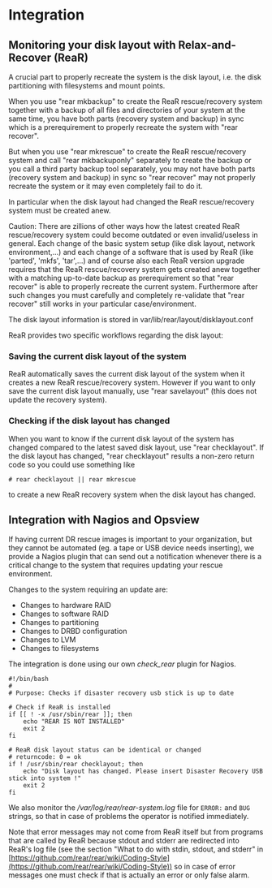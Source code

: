 
# Integration

## Monitoring your disk layout with Relax-and-Recover (ReaR)

A crucial part to properly recreate the system is the disk layout,
i.e. the disk partitioning with filesystems and mount points.

When you use "rear mkbackup" to create the ReaR rescue/recovery system
together with a backup of all files and directories of your system
at the same time, you have both parts (recovery system and backup) in sync
which is a prerequirement to properly recreate the system with "rear recover".

But when you use "rear mkrescue" to create the ReaR rescue/recovery system
and call "rear mkbackuponly" separately to create the backup
or you call a third party backup tool separately,
you may not have both parts (recovery system and backup) in sync
so "rear recover" may not properly recreate the system
or it may even completely fail to do it.

In particular when the disk layout had changed the ReaR rescue/recovery system
must be created anew.

Caution:
There are zillions of other ways how the latest created ReaR rescue/recovery system
could become outdated or even invalid/useless in general.
Each change of the basic system setup (like disk layout, network environment,...) and
each change of a software that is used by ReaR (like 'parted', 'mkfs', 'tar',...) and
of course also each ReaR version upgrade requires that the ReaR rescue/recovery system
gets created anew together with a matching up-to-date backup as prerequirement
so that "rear recover" is able to properly recreate the current system.
Furthermore after such changes you must carefully and completely re-validate
that "rear recover" still works in your particular case/environment.

The disk layout information is stored in var/lib/rear/layout/disklayout.conf

ReaR provides two specific workflows regarding the disk layout:

### Saving the current disk layout of the system

ReaR automatically saves the current disk layout of the system
when it creates a new ReaR rescue/recovery system.
However if you want to only save the current disk layout manually,
use "rear savelayout" (this does not update the recovery system).

### Checking if the disk layout has changed

When you want to know if the current disk layout of the system
has changed compared to the latest saved disk layout,
use "rear checklayout".
If the disk layout has changed, "rear checklayout" results a non-zero return code
so you could use something like

    # rear checklayout || rear mkrescue

to create a new ReaR recovery system when the disk layout has changed.

## Integration with Nagios and Opsview

If having current DR rescue images is important to your organization, but they
cannot be automated (eg. a tape or USB device needs inserting), we provide a
Nagios plugin that can send out a notification whenever there is a critical
change to the system that requires updating your rescue environment.

Changes to the system requiring an update are:

 - Changes to hardware RAID
 - Changes to software RAID
 - Changes to partitioning
 - Changes to DRBD configuration
 - Changes to LVM
 - Changes to filesystems

The integration is done using our own _check_rear_ plugin for Nagios.

    #!/bin/bash
    #
    # Purpose: Checks if disaster recovery usb stick is up to date
    
    # Check if ReaR is installed
    if [[ ! -x /usr/sbin/rear ]]; then
        echo "REAR IS NOT INSTALLED"
        exit 2
    fi
    
    # ReaR disk layout status can be identical or changed
    # returncode: 0 = ok
    if ! /usr/sbin/rear checklayout; then
        echo "Disk layout has changed. Please insert Disaster Recovery USB stick into system !"
        exit 2
    fi

We also monitor the _/var/log/rear/rear-system.log_ file for `ERROR:` and `BUG`
strings, so that in case of problems the operator is notified immediately.

Note that error messages may not come from ReaR itself but from programs that are called by ReaR
because stdout and stderr are redirected into ReaR's log file (see the section
"What to do with stdin, stdout, and stderr" in [https://github.com/rear/rear/wiki/Coding-Style](https://github.com/rear/rear/wiki/Coding-Style))
so in case of error messages one must check if that is actually an error or only false alarm.
